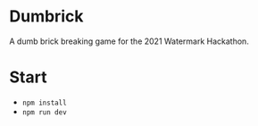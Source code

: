 # Dumbrick

A dumb brick breaking game for the 2021 Watermark Hackathon.

# Start

* `npm install`
* `npm run dev`
